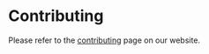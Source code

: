 # Contributing

Please refer to the [contributing](https://iu-security-club.github.io/kb/contributing) page on our website.

